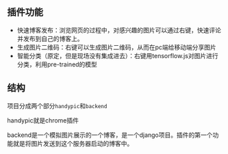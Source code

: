 ## 插件功能

- 快速博客发布：浏览网页的过程中，对感兴趣的图片可以通过右键，快速评论并发布到自己的博客上。
- 生成图片二维码：右键可以生成图片二维码，从而在pc端给移动端分享图片
- 智能分类（原定，但是现场没有集成进去）：右键用tensorflow.js对图片进行分类，利用pre-trained的模型



## 结构

项目分成两个部分`handypic`和`backend`

handypic就是chrome插件

backend是一个模拟图片展示的一个博客，是一个django项目。插件的第一个功能就是将图片发送到这个服务器启动的博客中。

